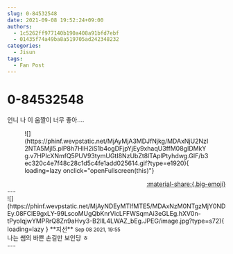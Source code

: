 ```yaml
---
slug: 0-84532548
date: 2021-09-08 19:52:24+09:00
authors:
  - 1c5262ff977140b190a408a91bfd7ebf
  - 01435f74a49ba8a519705ad242348232
categories:
  - Jisun
tags:
  - Fan Post
---
```


# 0-84532548

<div class="post-container" markdown="1">
<div class="content-container md-sidebar__scrollwrap" markdown="1">

언니 나 이 움짤이 너무 좋아....
<figure markdown="1">
![](https://phinf.wevpstatic.net/MjAyMjA3MDJfNjkg/MDAxNjU2NzI2NTA5MjI5.plP8h7HIH2iS1b4ogDFjpYjEy9xhaqU3ffM08gIDMkYg.v7HPIcXNmfQ5PUV93tymUGtI8NzUbZt8lTAplPtyhdwg.GIF/b3ec320c4e7f48c28c1d5c4fe1add025614.gif?type=e1920){ loading=lazy onclick="openFullscreen(this)"}
</figure>


</div>
</div>

<div style="text-align: right;" markdown="1">
<a href="https://weverse.io/fromis9/fanpost/0-84532548" style="text-align: right;">:material-share:{.big-emoji}</a>
</div>
---

<div class="comments-container md-sidebar__scrollwrap" markdown="1">
<div class="comment" markdown="1">
<div class='id-container' markdown="1">
![](https://phinf.wevpstatic.net/MjAyNDEyMTlfMTE5/MDAxNzM0NTgzMjY0NDEy.08FClE9gxLY-99LscoMUgQbKnrVicLFFWSqmAi3eGLEg.hXV0n-tPyoIqjwYMPRrQ8Zn9aHvy3-B2llL4LWAZ_bEg.JPEG/image.jpg?type=s72){ loading=lazy }
**<span class="artist">지선</span>** <small>Sep 08 2021, 19:55</small><br>
</div>
<div class='comment-body' markdown="1">
나는 쌤의 바쁜 손길만 보인당 ㅎ
</div>
</div>
</div>
---
